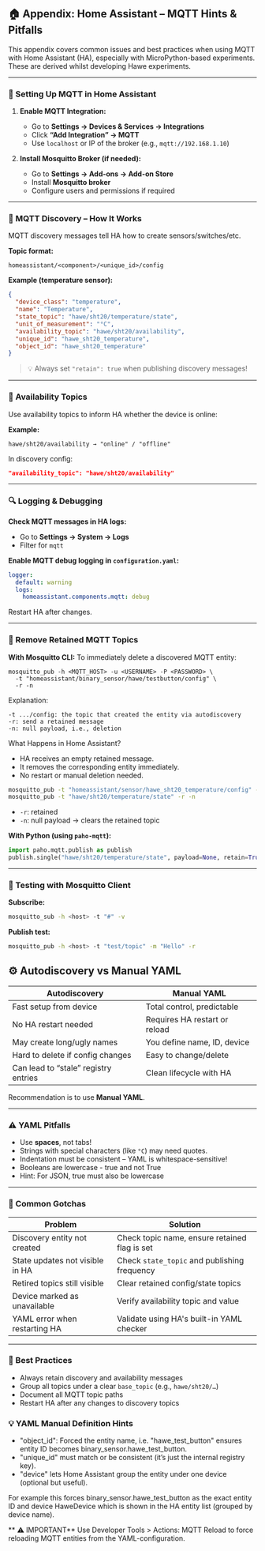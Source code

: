
## 🏠 Appendix: Home Assistant – MQTT Hints & Pitfalls

This appendix covers common issues and best practices when using MQTT with Home Assistant (HA), especially with MicroPython-based experiments.
These are derived whilst developing Hawe experiments.

---

### 🔧 Setting Up MQTT in Home Assistant

1. **Enable MQTT Integration:**
   - Go to **Settings → Devices & Services → Integrations**
   - Click **“Add Integration” → MQTT**
   - Use `localhost` or IP of the broker (e.g., `mqtt://192.168.1.10`)

2. **Install Mosquitto Broker (if needed):**
   - Go to **Settings → Add-ons → Add-on Store**
   - Install **Mosquitto broker**
   - Configure users and permissions if required

---

### 📣 MQTT Discovery – How It Works

MQTT discovery messages tell HA how to create sensors/switches/etc.

**Topic format:**  
```text
homeassistant/<component>/<unique_id>/config
```

**Example (temperature sensor):**
```json
{
  "device_class": "temperature",
  "name": "Temperature",
  "state_topic": "hawe/sht20/temperature/state",
  "unit_of_measurement": "°C",
  "availability_topic": "hawe/sht20/availability",
  "unique_id": "hawe_sht20_temperature",
  "object_id": "hawe_sht20_temperature"
}
```

> 💡 Always set `"retain": true` when publishing discovery messages!

---

### 🧭 Availability Topics

Use availability topics to inform HA whether the device is online:

**Example:**
```text
hawe/sht20/availability → "online" / "offline"
```

In discovery config:
```json
"availability_topic": "hawe/sht20/availability"
```

---

### 🔍 Logging & Debugging

**Check MQTT messages in HA logs:**
- Go to **Settings → System → Logs**
- Filter for `mqtt`

**Enable MQTT debug logging in `configuration.yaml`:**
```yaml
logger:
  default: warning
  logs:
    homeassistant.components.mqtt: debug
```

Restart HA after changes.

---

### 🧹 Remove Retained MQTT Topics

**With Mosquitto CLI:**
To immediately delete a discovered MQTT entity:
```
mosquitto_pub -h <MQTT_HOST> -u <USERNAME> -P <PASSWORD> \
  -t "homeassistant/binary_sensor/hawe/testbutton/config" \
  -r -n
```
Explanation:
```
-t .../config: the topic that created the entity via autodiscovery
-r: send a retained message
-n: null payload, i.e., deletion
```

What Happens in Home Assistant?
- HA receives an empty retained message.
- It removes the corresponding entity immediately.
- No restart or manual deletion needed.

```bash
mosquitto_pub -t "homeassistant/sensor/hawe_sht20_temperature/config" -r -n
mosquitto_pub -t "hawe/sht20/temperature/state" -r -n
```
- `-r`: retained
- `-n`: null payload → clears the retained topic

**With Python (using `paho-mqtt`):**
```python
import paho.mqtt.publish as publish
publish.single("hawe/sht20/temperature/state", payload=None, retain=True, hostname="192.168.1.x")
```

---

### 🧪 Testing with Mosquitto Client

**Subscribe:**
```bash
mosquitto_sub -h <host> -t "#" -v
```

**Publish test:**
```bash
mosquitto_pub -h <host> -t "test/topic" -m "Hello" -r
```

## ⚙️ Autodiscovery vs Manual YAML

| Autodiscovery                        | Manual YAML                   |
| ------------------------------------ | ----------------------------- |
| Fast setup from device               | Total control, predictable    |
| No HA restart needed                 | Requires HA restart or reload |
| May create long/ugly names           | You define name, ID, device   |
| Hard to delete if config changes     | Easy to change/delete         |
| Can lead to “stale” registry entries | Clean lifecycle with HA       |

Recommendation is to use **Manual YAML**.

---

### ⚠️ YAML Pitfalls

- Use **spaces**, not tabs!
- Strings with special characters (like `°C`) may need quotes.
- Indentation must be consistent – YAML is whitespace-sensitive!
- Booleans are lowercase - true and not True
- Hint: For JSON, true must also be lowercase

---

### 🧰 Common Gotchas

| Problem                                    | Solution                                                |
|-------------------------------------------|---------------------------------------------------------|
| Discovery entity not created              | Check topic name, ensure retained flag is set          |
| State updates not visible in HA           | Check `state_topic` and publishing frequency            |
| Retired topics still visible              | Clear retained config/state topics                      |
| Device marked as unavailable              | Verify availability topic and value                     |
| YAML error when restarting HA             | Validate using HA's built-in YAML checker               |

---

### 📎 Best Practices

- Always retain discovery and availability messages
- Group all topics under a clear `base_topic` (e.g., `hawe/sht20/…`)
- Document all MQTT topic paths
- Restart HA after any changes to discovery topics

### 💡 YAML Manual Definition Hints
- "object_id": Forced the entity name, i.e. "hawe_test_button" ensures entity ID becomes binary_sensor.hawe_test_button.
- "unique_id" must match or be consistent (it’s just the internal registry key).
- "device" lets Home Assistant group the entity under one device (optional but useful).

For example this forces binary_sensor.hawe_test_button as the exact entity ID and device HaweDevice which is shown in the HA entity list (grouped by device name).

** ⚠️ IMPORTANT**
Use Developer Tools > Actions: MQTT Reload to force reloading MQTT entities from the YAML-configuration.


